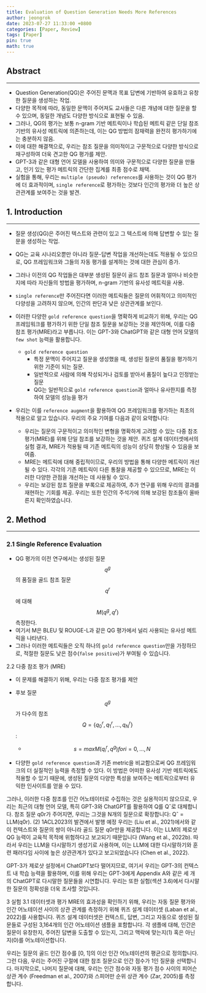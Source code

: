 ```yaml
---
title: Evaluation of Question Generation Needs More References
author: jeongrok
date: 2023-07-27 11:33:00 +0800
categories: [Paper, Review]
tags: [Paper]
pin: true
math: true
---
```



## Abstract
---
- Question Generation(QG)은 주어진 문맥과 목표 답변에 기반하여 유효하고 유창한 질문을 생성하는 작업. 
- 다양한 목적에 따라, 동일한 문맥이 주어져도 교사들은 다른 개념에 대한 질문을 할 수 있으며, 동일한 개념도 다양한 방식으로 표현될 수 있음. 
- 그러나, QG의 평가는 보통 n-gram 기반 메트릭이나 학습된 메트릭 같은 단일 참조 기반의 유사성 메트릭에 의존하는데, 이는 QG 방법의 잠재력을 완전히 평가하기에는 충분하지 않음. 
- 이에 대한 해결책으로, 우리는 참조 질문을 의미적이고 구문적으로 다양한 방식으로 재구성하여 더욱 견고한 QG 평가를 제안. 
- GPT-3과 같은 대형 언어 모델을 사용하여 의미와 구문적으로 다양한 질문을 만들고, 인기 있는 평가 메트릭의 간단한 집계를 최종 점수로 채택. 
- 실험을 통해, 우리는 `multiple (pseudo) references`를 사용하는 것이 QG 평가에 더 효과적이며, `single reference`로 평가하는 것보다 인간의 평가와 더 높은 상관관계를 보여주는 것을 발견.


## 1. Introduction
---
- 질문 생성(QG)은 주어진 텍스트와 관련이 있고 그 텍스트에 의해 답변할 수 있는 질문을 생성하는 작업. 
- QG는 교육 시나리오뿐만 아니라 질문-답변 작업을 개선하는데도 적용될 수 있으므로, QG 프레임워크와 그들의 자동 평가를 설계하는 것에 대한 관심이 증가.

- 그러나 이전의 QG 작업들은 대부분 생성된 질문이 골드 참조 질문과 얼마나 비슷한지에 따라 자신들의 방법을 평가하며, n-gram 기반의 유사성 메트릭을 사용. 
- `single reference`만 주어진다면 이러한 메트릭들은 질문의 어휘적이고 의미적인 다양성을 고려하지 않으며, 인간의 판단과 낮은 상관관계를 보인다. 

- 이러한 다양한 `gold reference question`을 명확하게 비교하기 위해, 우리는 QG 프레임워크를 평가하기 위한 단일 참조 질문을 보강하는 것을 제안하며, 이를 다중 참조 평가(MRE)라고 부릅니다. 이는 GPT-3와 ChatGPT와 같은 대형 언어 모델의 `few shot` 능력을 활용합니다. 

  -  `gold reference question`
      - 특정 문맥이 주어지고 질문을 생성했을 때, 생성된 질문의 품질을 평가하기 위한 기준이 되는 질문.
      - 일반적으로 사람에 의해 작성되거나 검토를 받아서 품질이 높다고 인정받는 질문
      - QG는 일반적으로 `gold reference question`과 얼마나 유사한지를 측정하여 모델의 성능을 평가


- 우리는 이를 `reference augment`을 활용하여 QG 프레임워크를 평가하는 최초의 적용으로 알고 있습니다. 우리의 주요 기여를 다음과 같이 요약합니다:
  - 우리는 질문의 구문적이고 의미적인 변형을 명확하게 고려할 수 있는 다중 참조 평가(MRE)를 위해 단일 참조를 보강하는 것을 제안. 퀴즈 설계 데이터셋에서의 실험 결과, MRE가 적용될 때 기존 메트릭의 성능이 상당히 향상될 수 있음을 보여줌.
  - MRE는 메트릭에 대해 중립적이므로, 우리의 방법을 통해 다양한 메트릭이 개선될 수 있다. 각각의 기존 메트릭이 다른 통찰을 제공할 수 있으므로, MRE는 이러한 다양한 관점을 개선하는 데 사용될 수 있다.
  - 우리는 보강된 참조 질문을 부록으로 제공하여, 추가 연구를 위해 우리의 결과를 재현하는 기회를 제공. 우리는 또한 인간의 주석가에 의해 보강된 참조들이 올바른지 확인하였습니다.

## 2. Method
---
### 2.1 Single Reference Evaluation
- QG 평가의 이전 연구에서는 생성된 질문 $$q^g$$의 품질을 골드 참조 질문 $$q^r$$에 대해 $$M(q^g,q^r)$$ 측정한다. 
- 여기서 M은 BLEU 및 ROUGE-L과 같은 QG 평가에서 널리 사용되는 유사성 메트릭을 나타낸다. 
- 그러나 이러한 메트릭들은 오직 하나의 `gold reference question`만을 가정하므로, 적절한 질문도 낮은 점수(`false positive`)가 부여될 수 있습니다.


2.2 다중 참조 평가 (MRE)
- 이 문제를 해결하기 위해, 우리는 다중 참조 평가를 제안 
- 후보 질문 $$q^g$$가 다수의 참조 $$Q = \lbrace q_0^r,q_1^r,...,q_N^r \rbrace$$:
  - $$s = max M(q_i^r,q^g) for i = 0,...,N$$

- 다양한 `gold reference question`과 기존 metric을 비교함으로써 QG 프레임워크의 더 실질적인 능력을 측정할 수 있다. 이 방법은 어떠한 유사성 기반 메트릭에도 적용할 수 있기 때문에, 생성된 질문의 다양한 특성을 보여주는 메트릭으로부터 유익한 인사이트를 얻을 수 있다.



그러나, 이러한 다중 참조를 인간 어노테이터로 수집하는 것은 실용적이지 않으므로, 우리는 최근의 대형 언어 모델, 특히 GPT-3와 ChatGPT를 활용하여 Q를 Qˆ로 대체합니다. 참조 질문 q0r가 주어지면, 우리는 그것을 N개의 질문으로 확장합니다:
Qˆ = LLM(q0r). (2) 1ACL2023의 발견에서 발행 예정
우리는 (Liu et al., 2021)에서와 같이 컨텍스트와 질문의 쌍이 아니라 골드 질문 q0r만을 제공합니다. 이는 LLM의 제로샷 QG 능력이 교육적 목적에 위험하다고 보고되기 때문입니다 (Wang et al., 2022b). 따라서 우리는 LLM을 다시말하기 생성기로 사용하며, 이는 LLM에 대한 다시말하기와 훈련 패러다임 사이에 높은 상관관계가 있다고 보고되었습니다 (Chen et al., 2022).

GPT-3가 제로샷 설정에서 ChatGPT보다 떨어지므로, 여기서 우리는 GPT-3의 컨텍스트 내 학습 능력을 활용하며, 이를 위해 우리는 GPT-3에게 Appendix A와 같은 세 개의 ChatGPT로 다시말한 질문들을 시연합니다. 우리는 또한 실험(섹션 3.6)에서 다시말한 질문의 정확성을 더욱 조사할 것입니다.

3 실험
3.1 데이터셋과 평가
MRE의 효과성을 확인하기 위해, 우리는 자동 질문 평가와 인간 어노테이션 사이의 상관 관계를 측정하기 위해 퀴즈 설계 데이터셋 (Laban et al., 2022)를 사용합니다. 퀴즈 설계 데이터셋은 컨텍스트, 답변, 그리고 자동으로 생성된 질문들로 구성된 3,164개의 인간 어노테이션 샘플을 포함합니다. 각 샘플에 대해, 인간은 질문이 유창한지, 주어진 답변을 도출할 수 있는지, 그리고 맥락에 맞는지(1) 혹은 아닌지(0)를 어노테이션합니다.

우리는 질문의 골드 인간 점수를 [0, 1]의 이산 인간 어노테이션의 평균으로 정의합니다. 그런 다음, 우리는 주어진 구절에 대한 참조 질문으로 인간 점수가 1인 질문을 선택합니다. 마지막으로, 나머지 질문에 대해, 우리는 인간 점수와 자동 평가 점수 사이의 피어슨 상관 계수 (Freedman et al., 2007)와 스피어만 순위 상관 계수 (Zar, 2005)를 측정합니다.